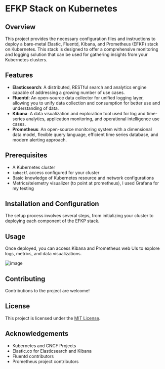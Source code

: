 # EFKP Stack on Kubernetes

## Overview
This project provides the necessary configuration files and instructions to deploy a bare-metal Elastic, Fluentd, Kibana, and Prometheus (EFKP) stack on Kubernetes. This stack is designed to offer a comprehensive monitoring and logging solution that can be used for gathering insights from your Kubernetes clusters.

## Features
- **Elasticsearch**: A distributed, RESTful search and analytics engine capable of addressing a growing number of use cases.
- **Fluentd**: An open-source data collector for unified logging layer, allowing you to unify data collection and consumption for better use and understanding of data.
- **Kibana**: A data visualization and exploration tool used for log and time-series analytics, application monitoring, and operational intelligence use cases.
- **Prometheus**: An open-source monitoring system with a dimensional data model, flexible query language, efficient time series database, and modern alerting approach.

## Prerequisites
- A Kubernetes cluster
- `kubectl` access configured for your cluster
- Basic knowledge of Kubernetes resource and network configurations
- Metrics/telemetry visualizer (to point at prometheus), I used Grafana for my testing

## Installation and Configuration
The setup process involves several steps, from initializing your cluster to deploying each component of the EFKP stack. 

## Usage
Once deployed, you can access Kibana and Prometheus web UIs to explore logs, metrics, and data visualizations. 

![image](https://github.com/thejerrod/efkpStack/assets/25254103/5b458773-636c-4096-a5db-eb92129996a1)



## Contributing
Contributions to the project are welcome! 

## License
This project is licensed under the [MIT License](./LICENSE).

## Acknowledgements
- Kubernetes and CNCF Projects
- Elastic.co for Elasticsearch and Kibana
- Fluentd contributors
- Prometheus project contributors
